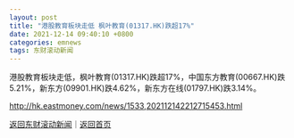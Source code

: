 ```yaml
---
layout: post
title: "港股教育板块走低 枫叶教育(01317.HK)跌超17%"
date: 2021-12-14 09:40:10 +0800
categories: emnews
tags: 东财滚动新闻
---
```


港股教育板块走低，枫叶教育(01317.HK)跌超17%，中国东方教育(00667.HK)跌5.21%，新东方(09901.HK)跌4.62%，新东方在线(01797.HK)跌3.14%。

<http://hk.eastmoney.com/news/1533,202112142212715453.html>

[返回东财滚动新闻](//finews.withounder.com/emnews/)｜[返回首页](//finews.withounder.com/)